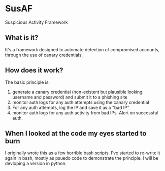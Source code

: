 # SusAF

Suspicious Activity Framework

## What is it?

It's a framework designed to automate detection of compromised accounts, through the use of canary credentials. 

## How does it work?

The basic principle is:

1. generate a canary credential (non-existent but plausible looking username and password) and submit it to a phishing site
2. monitor auth logs for any auth attempts using the canary credential
3. For any auth attempts, log the IP and save it as a "bad IP"
4. monitor auth logs for any auth activity from bad IPs. Alert on successful auth.

## When I looked at the code my eyes started to burn

I originally wrote this as a few horrible bash scripts. I've started to re-write it again in bash, mostly as psuedo code to demonstrate the principle. I will be devloping a version in python. 


